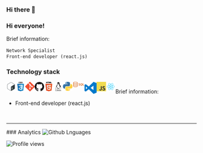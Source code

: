 ### Hi there 👋

<!--
**BertramMiller/BertramMiller** is a ✨ _special_ ✨ repository because its `README.md` (this file) appears on your GitHub profile.

Here are some ideas to get you started:

- 🔭 I’m currently working on ...
- 🌱 I’m currently learning ...
- 👯 I’m looking to collaborate on ...
- 🤔 I’m looking for help with ...
- 💬 Ask me about ...
- 📫 How to reach me: ...
- 😄 Pronouns: ...
- ⚡ Fun fact: ...
JavaScript
React
Node.js
-->

### Hi everyone!

Brief information:

    Network Specialist
    Front-end developer (react.js)

### Technology stack
<!-- Bash -->
<img align="left" alt="Bash" width="25px" src="https://github.com/BertramMiller/BertramMiller/blob/main/images/bash.png" />

<!-- CSS -->
<img align="left" alt="CSS3" width="25px" src="https://github.com/BertramMiller/BertramMiller/blob/main/images/css.png" />

<!-- Git -->
<img align="left" alt="Git" width="25px" src="https://github.com/BertramMiller/BertramMiller/blob/main/images/git.png " />

<!-- GitHub -->
<img align="left" alt="GitHub" width="25px" src="https://github.com/BertramMiller/BertramMiller/blob/main/images/github.png" />

<!-- HTML -->
<img align="left" alt="HTML5" width="25px" src="https://github.com/BertramMiller/BertramMiller/blob/main/images/html.png" />

<!-- Linux -->
<img align="left" alt="Linux" width="25px" src="https://github.com/BertramMiller/BertramMiller/blob/main/images/linux.png" />

<!-- Python -->
<img align="left" alt="Python" width="25px" src="https://github.com/BertramMiller/BertramMiller/blob/main/images/python.png" />

<!-- SQL -->
<img align="left" alt="SQL" width="32px" src="https://github.com/BertramMiller/BertramMiller/blob/main/images/sql.png" />

<!-- VS Code -->
<img align="left" alt="Visual Studio Code" width="32px" src="https://github.com/BertramMiller/BertramMiller/blob/main/images/vscode.png" />

<!-- JavaScript -->
<img align="left" alt="javascript" width="25px" src="https://github.com/BertramMiller/BertramMiller/blob/main/images/javascript.png" />

<!-- React -->
<img align="left" alt="react" width="25px" src="https://github.com/BertramMiller/BertramMiller/blob/main/images/react.png" />

<br/>
Brief information:

- Front-end developer (react.js)

<br/>
<hr/>
### Analytics

<img width="400em" alt="Github Lnguages" src="https://github-readme-stats-eight-theta.vercel.app/api/top-langs/?username=BertramMiller&theme=radical&layout=compact" />

![Profile views](https://gpvc.arturio.dev/BertramMiller)
